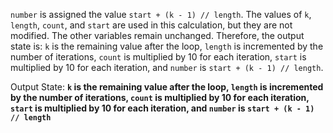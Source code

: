 `number` is assigned the value `start + (k - 1) // length`. The values of `k`, `length`, `count`, and `start` are used in this calculation, but they are not modified. The other variables remain unchanged. Therefore, the output state is: `k` is the remaining value after the loop, `length` is incremented by the number of iterations, `count` is multiplied by 10 for each iteration, `start` is multiplied by 10 for each iteration, and `number` is `start + (k - 1) // length`.

Output State: **`k` is the remaining value after the loop, `length` is incremented by the number of iterations, `count` is multiplied by 10 for each iteration, `start` is multiplied by 10 for each iteration, and `number` is `start + (k - 1) // length`**